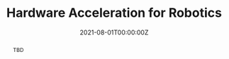 ---
type: "projects"
title: "Hardware Acceleration for Robotics"
listPriority: "1" # Code used for list order
date: "2021-08-01T00:00:00Z"
projectCode: AcceleratingRobotics

# Course Overiew Abstract.
abstract: TBD
abstract2:
abstract3:

# Summary. An optional shortened abstract.
summary: TBD

# Featured image -- named `featured.jpg/png` in this folder. 
image:
  caption: ''
  focal_point: ''
  preview_only: false

---